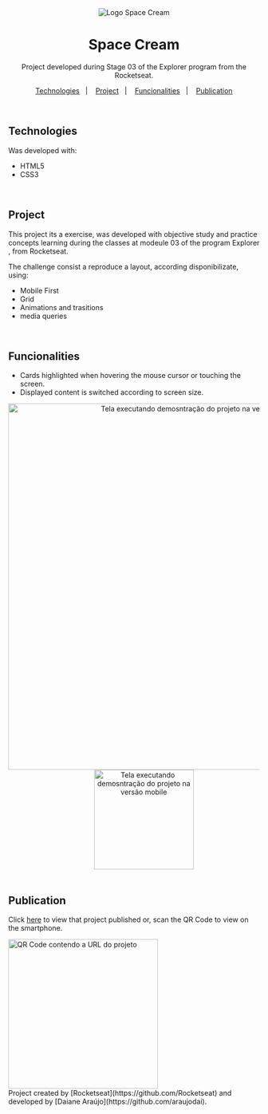 <div align="center">
  <img alt="Logo Space Cream" src="https://user-images.githubusercontent.com/101216880/194176287-689bee7d-0b84-4527-a192-9d5852015091.svg">
  <h1>Space Cream</h1>

  <p>
    Project developed during Stage 03 of the Explorer program from the Rocketseat.
  </p>
  
  <p>
    <a href="#-technologies">Technologies</a>&nbsp;&nbsp;&nbsp;|&nbsp;&nbsp;&nbsp;
    <a href="#-project">Project</a>&nbsp;&nbsp;&nbsp;|&nbsp;&nbsp;&nbsp;
    <a href="#-funcionalities">Funcionalities</a>&nbsp;&nbsp;&nbsp;|&nbsp;&nbsp;&nbsp;
    <a href="#-publication">Publication</a>
  </p>
</div>

<br>

## Technologies

Was developed with:

- HTML5
- CSS3

<br>

## Project
This project its a exercise, was developed with objective study and practice concepts learning during the classes at modeule 03 of the program Explorer , from Rocketseat.

The challenge consist a reproduce a layout, according disponibilizate, using:

- Mobile First
- Grid
- Animations and trasitions
- media queries

<br>

## Funcionalities

- Cards highlighted when hovering the mouse cursor or touching the screen.
- Displayed content is switched according to screen size.


<div align="center">
<img alt="Tela executando demosntração do projeto na versão web" width="735" src="https://user-images.githubusercontent.com/101216880/194176404-ab9aa10c-6a65-4e96-b7d0-80ebc36c35c2.gif">
    &nbsp;&nbsp;&nbsp;&nbsp;&nbsp;&nbsp;&nbsp;&nbsp;&nbsp;
<img alt="Tela executando demosntração do projeto na versão mobile" width="200" src="https://user-images.githubusercontent.com/101216880/194176457-bb37bcc9-3a61-4571-9278-a2aa8f10674a.gif">
</div>

<br>

## Publication

Click <a href="https://araujodai.github.io/spaceCream_Resposive/">here</a> to view that project published or, scan the QR Code to view on the smartphone.

<img height="300" width="300" alt="QR Code contendo a URL do projeto" src="https://user-images.githubusercontent.com/101216880/194177826-c3d5cf92-9441-47c3-b176-52331db84e5b.png">


<br>
Project created by [Rocketseat](https://github.com/Rocketseat) and developed by [Daiane&nbsp;Araújo](https://github.com/araujodai).
